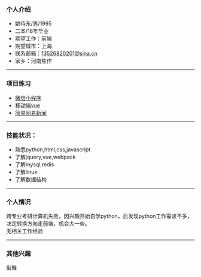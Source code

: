 ### 个人介绍

- 姚待东/男/1995
- 二本/18年毕业
- 期望工作：前端
- 期望城市：上海
- 联系邮箱：13526820201@sina.cn
- 家乡：河南焦作

<hr>

### 项目练习


- [微信小程序](https://github.com/bboyAyao/gitlearn/tree/master/wechat_demo)  
- [移动端vue](https://github.com/bboyAyao/vue-qunar-travel)  
- [简易网易新闻](https://github.com/bboyAyao/gitlearn/tree/master/newsSite/minicms)     
  
<hr>

### 技能状况：

- 熟悉python,html,css,javascript
- 了解jquery,vue,webpack
- 了解mysql,redis
- 了解linux
- 了解数据结构

<hr/>

### 个人情况
跨专业考研计算机失败，因兴趣开始自学python，后发现python工作需求不多，决定转换方向走前端，机会大一些。  
无相关工作经验

<hr/>

### 其他兴趣
街舞
